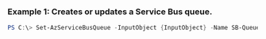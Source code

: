 ### Example 1: Creates or updates a Service Bus queue.
```powershell
PS C:\> Set-AzServiceBusQueue -InputObject {InputObject} -Name SB-Queue_example1 -Namespace {Namespace} -ResourceGroupName MyResourceGroup
```

